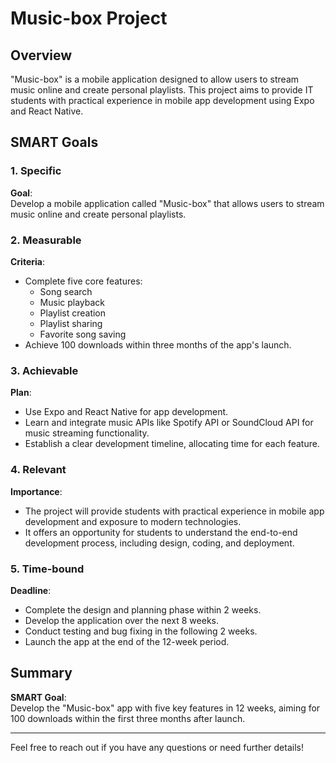 # Music-box Project

## Overview
"Music-box" is a mobile application designed to allow users to stream music online and create personal playlists. This project aims to provide IT students with practical experience in mobile app development using Expo and React Native.

## SMART Goals

### 1. Specific
**Goal**:  
Develop a mobile application called "Music-box" that allows users to stream music online and create personal playlists.

### 2. Measurable
**Criteria**:  
- Complete five core features:
  - Song search
  - Music playback
  - Playlist creation
  - Playlist sharing
  - Favorite song saving
- Achieve 100 downloads within three months of the app's launch.

### 3. Achievable
**Plan**:  
- Use Expo and React Native for app development.
- Learn and integrate music APIs like Spotify API or SoundCloud API for music streaming functionality.
- Establish a clear development timeline, allocating time for each feature.

### 4. Relevant
**Importance**:  
- The project will provide students with practical experience in mobile app development and exposure to modern technologies.
- It offers an opportunity for students to understand the end-to-end development process, including design, coding, and deployment.

### 5. Time-bound
**Deadline**:  
- Complete the design and planning phase within 2 weeks.
- Develop the application over the next 8 weeks.
- Conduct testing and bug fixing in the following 2 weeks.
- Launch the app at the end of the 12-week period.

## Summary
**SMART Goal**:  
Develop the "Music-box" app with five key features in 12 weeks, aiming for 100 downloads within the first three months after launch.

---

Feel free to reach out if you have any questions or need further details!
